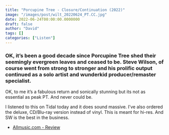 ```yaml
---
title: "Porcupine Tree - Closure/Continuation (2022)"
image: "/images/post/wilt_20220624_PT.CC.jpg"
date: 2022-06-24T00:00:00.0000000
draft: false
author: "David"
tags: []
categories: ["Listen"]
---
```

### OK, it’s been a good decade since Porcupine Tree shed their seemingly evergreen leaves and ceased to be. Steve Wilson, of course went from strong to stronger and his prolific output continued as a solo artist and wunderkid producer/remaster specialist.

 OK, to me it’s a fabulous return and sonically stunning but its not as essential as peak PT. And never could be.

 I listened to this on Tidal today and it does sound massive. I’ve also ordered the deluxe, CD/Blu-ray version instead of vinyl. This is meant for hi-res. And SW is the best in the business.

-  [Allmusic.com - Review](https://www.allmusic.com/album/closure-continuation-mw0003617672)